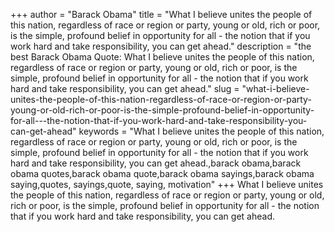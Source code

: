 +++
author = "Barack Obama"
title = "What I believe unites the people of this nation, regardless of race or region or party, young or old, rich or poor, is the simple, profound belief in opportunity for all - the notion that if you work hard and take responsibility, you can get ahead."
description = "the best Barack Obama Quote: What I believe unites the people of this nation, regardless of race or region or party, young or old, rich or poor, is the simple, profound belief in opportunity for all - the notion that if you work hard and take responsibility, you can get ahead."
slug = "what-i-believe-unites-the-people-of-this-nation-regardless-of-race-or-region-or-party-young-or-old-rich-or-poor-is-the-simple-profound-belief-in-opportunity-for-all---the-notion-that-if-you-work-hard-and-take-responsibility-you-can-get-ahead"
keywords = "What I believe unites the people of this nation, regardless of race or region or party, young or old, rich or poor, is the simple, profound belief in opportunity for all - the notion that if you work hard and take responsibility, you can get ahead.,barack obama,barack obama quotes,barack obama quote,barack obama sayings,barack obama saying,quotes, sayings,quote, saying, motivation"
+++
What I believe unites the people of this nation, regardless of race or region or party, young or old, rich or poor, is the simple, profound belief in opportunity for all - the notion that if you work hard and take responsibility, you can get ahead.
